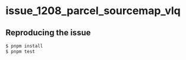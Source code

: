 # issue_1208_parcel_sourcemap_vlq

## Reproducing the issue

```bash
$ pnpm install
$ pnpm test
```
